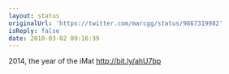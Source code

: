 ```yaml
---
layout: status
originalUrl: 'https://twitter.com/marcgg/status/9867319982'
isReply: false
date: 2010-03-02 09:16:39
---
```


2014, the year of the iMat http://bit.ly/ahU7bp

